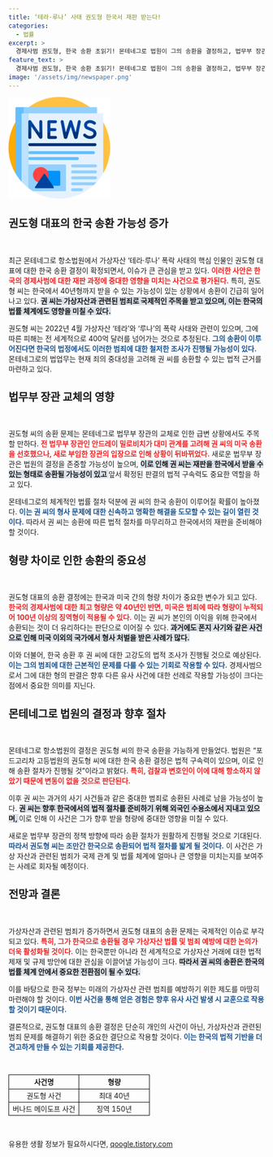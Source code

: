 ```yaml
---
title: ‘테라·루나’ 사태 권도형 한국서 재판 받는다!
categories:
  - 법률
excerpt: >
  경제사범 권도형, 한국 송환 초읽기! 몬테네그로 법원이 그의 송환을 결정하고, 법무부 장관 교체로 상황이 급변했습니다. 650억 달러 규모의 피해를 낳은 테라·루나 사태의 핵심 인물이 조만간 한국 땅을 밟을 가능성이 커졌습니다.
feature_text: >
  경제사범 권도형, 한국 송환 초읽기! 몬테네그로 법원이 그의 송환을 결정하고, 법무부 장관 교체로 상황이 급변했습니다. 650억 달러 규모의 피해를 낳은 테라·루나 사태의 핵심 인물이 조만간 한국 땅을 밟을 가능성이 커졌습니다.
image: '/assets/img/newspaper.png'
---
```


<p><img src="/assets/img/newspaper.png" alt="kimp 속보" /></p>

<h2 data-ke-size="size26">권도형 대표의 한국 송환 가능성 증가</h2>

<p data-ke-size="size16">&nbsp;</p>

<p>최근 몬테네그로 항소법원에서 가상자산 ‘테라·루나’ 폭락 사태의 핵심 인물인 권도형 대표에 대한 한국 송환 결정이 확정되면서, 이슈가 큰 관심을 받고 있다. <b><span style="color: #ee2323;">이러한 사안은 한국의 경제사범에 대한 재판 과정에 중대한 영향을 미치는 사건으로 평가된다.</span></b> 특히, 권도형 씨는 한국에서 40년형까지 받을 수 있는 가능성이 있는 상황에서 송환이 긴급히 일어나고 있다. <b><span style="background-color: #21538527;">권 씨는 가상자산과 관련된 범죄로 국제적인 주목을 받고 있으며, 이는 한국의 법률 체계에도 영향을 미칠 수 있다.</span></b> </p>

<p>권도형 씨는 2022년 4월 가상자산 ‘테라’와 ‘루나’의 폭락 사태와 관련이 있으며, 그에 따른 피해는 전 세계적으로 400억 달러를 넘어가는 것으로 추정된다. <b><span style="color: #1a5490;">그의 송환이 이루어진다면 한국의 법정에서도 이러한 범죄에 대한 철저한 조사가 진행될 가능성이 있다.</span></b> 몬테네그로의 법업무는 현재 죄의 중대성을 고려해 권 씨를 송환할 수 있는 법적 근거를 마련하고 있다. </p>

<h2 data-ke-size="size26">법무부 장관 교체의 영향</h2>

<p data-ke-size="size16">&nbsp;</p>

<p>권도형 씨의 송환 문제는 몬테네그로 법무부 장관의 교체로 인한 급변 상황에서도 주목할 만하다. <b><span style="color: #ee2323;">전 법무부 장관인 안드레이 밀로비치가 대미 관계를 고려해 권 씨의 미국 송환을 선호했으나, 새로 부임한 장관의 입장으로 인해 상황이 뒤바뀌었다.</span></b> 새로운 법무부 장관은 법원의 결정을 존중할 가능성이 높으며, <b><span style="background-color: #21538527;">이로 인해 권 씨는 재판을 한국에서 받을 수 있는 형태로 송환될 가능성이 있고 </span></b>앞서 확정된 판결의 법적 구속력도 중요한 역할을 하고 있다. </p>

<p>몬테네그로의 체계적인 법률 절차 덕분에 권 씨의 한국 송환이 이루어질 확률이 높아졌다. <b><span style="color: #1a5490;">이는 권 씨의 형사 문제에 대한 신속하고 명확한 해결을 도모할 수 있는 길이 열린 것이다.</span></b> 따라서 권 씨는 송환에 따른 법적 절차를 마무리하고 한국에서의 재판을 준비해야 할 것이다.</p>

<h2 data-ke-size="size26">형량 차이로 인한 송환의 중요성</h2>

<p data-ke-size="size16">&nbsp;</p>

<p>권도형 대표의 송환 결정에는 한국과 미국 간의 형량 차이가 중요한 변수가 되고 있다. <b><span style="color: #ee2323;">한국의 경제사범에 대한 최고 형량은 약 40년인 반면, 미국은 범죄에 따라 형량이 누적되어 100년 이상의 징역형이 적용될 수 있다.</span></b> 이는 권 씨가 본인의 이익을 위해 한국에서 송환되는 것이 더 유리하다는 판단으로 이어질 수 있다. <b><span style="background-color: #21538527;">과거에도 폰지 사기와 같은 사건으로 인해 미국 이외의 국가에서 형사 처벌을 받은 사례가 많다.</span></b></p>

<p>이와 더불어, 한국 송환 후 권 씨에 대한 고강도의 법적 조사가 진행될 것으로 예상된다. <b><span style="color: #1a5490;">이는 그의 범죄에 대한 근본적인 문제를 다룰 수 있는 기회로 작용할 수 있다.</span></b> 경제사범으로서 그에 대한 형의 판결은 향후 다른 유사 사건에 대한 선례로 작용할 가능성이 크다는 점에서 중요한 의미를 지닌다.</p>

<h2 data-ke-size="size26">몬테네그로 법원의 결정과 향후 절차</h2>

<p data-ke-size="size16">&nbsp;</p>

<p>몬테네그로 항소법원의 결정은 권도형 씨의 한국 송환을 가능하게 만들었다. 법원은 “포드고리차 고등법원의 권도형 씨에 대한 한국 송환 결정은 법적 구속력이 있으며, 이로 인해 송환 절차가 진행될 것”이라고 밝혔다. <b><span style="color: #ee2323;">특히, 검찰과 변호인이 이에 대해 항소하지 않았기 때문에 변동이 없을 것으로 판단된다.</span></b> </p>

<p>이후 권 씨는 과거의 사기 사건들과 같은 중대한 범죄로 송환된 사례로 남을 가능성이 높다. <b><span style="background-color: #21538527;">권 씨는 향후 한국에서의 법적 절차를 준비하기 위해 외국인 수용소에서 지내고 있으며, </span></b> 이로 인해 이 사건은 그가 향후 받을 형량에 중대한 영향을 미칠 수 있다. </p>

<p>새로운 법무부 장관의 정책 방향에 따라 송환 절차가 원활하게 진행될 것으로 기대된다. <b><span style="color: #1a5490;">따라서 권도형 씨는 조만간 한국으로 송환되어 법적 절차를 밟게 될 것이다.</span></b> 이 사건은 가상 자산과 관련된 범죄가 국제 관계 및 법률 체계에 얼마나 큰 영향을 미치는지를 보여주는 사례로 회자될 예정이다. </p>

<h2 data-ke-size="size26">전망과 결론</h2>

<p data-ke-size="size16">&nbsp;</p>

<p>가상자산과 관련된 범죄가 증가하면서 권도형 대표의 송환 문제는 국제적인 이슈로 부각되고 있다. <b><span style="color: #ee2323;">특히, 그가 한국으로 송환될 경우 가상자산 법률 및 범죄 예방에 대한 논의가 더욱 활성화될 것이다.</span></b> 이는 한국뿐만 아니라 전 세계적으로 가상자산 거래에 대한 법적 제재 및 규제 방안에 대한 관심을 이끌어낼 가능성이 크다. <b><span style="background-color: #21538527;">따라서 권 씨의 송환은 한국의 법률 체계 안에서 중요한 전환점이 될 수 있다.</span></b> </p>

<p>이를 바탕으로 한국 정부는 미래의 가상자산 관련 범죄를 예방하기 위한 제도를 마땅히 마련해야 할 것이다. <b><span style="color: #1a5490;">이번 사건을 통해 얻은 경험은 향후 유사 사건 발생 시 교훈으로 작용할 것이기 때문이다.</span></b> </p>

<p>결론적으로, 권도형 대표의 송환 결정은 단순히 개인의 사건이 아닌, 가상자산과 관련된 범죄 문제를 해결하기 위한 중요한 결단으로 작용할 것이다. <b><span style="color: #1a5490;">이는 한국의 법적 기반을 더 견고하게 만들 수 있는 기회를 제공한다.</span></b> </p>

<p data-ke-size="size16">&nbsp;</p>

<table style="width: 100%; border-collapse: collapse;">
    <tr>
        <th style="width: 50%; text-align: center; border: 1px solid #000;">사건명</th>
        <th style="width: 50%; text-align: center; border: 1px solid #000;">형량</th>
    </tr>
    <tr>
        <td style="width: 50%; text-align: center; border: 1px solid #000;">권도형 사건</td>
        <td style="width: 50%; text-align: center; border: 1px solid #000;">최대 40년</td>
    </tr>
    <tr>
        <td style="width: 50%; text-align: center; border: 1px solid #000;">버나드 메이도프 사건</td>
        <td style="width: 50%; text-align: center; border: 1px solid #000;">징역 150년</td>
    </tr>
</table>

<p data-ke-size="size16">&nbsp;</p>
유용한 생활 정보가 필요하시다면, <a href="https://qoogle.tistory.com" rel="dofollow">qoogle.tistory.com</a>


